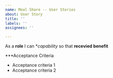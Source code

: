 ```yaml
---
name: Meal Share -- User Stories
about: User Story
title: ''
labels: ''
assignees: ''

---
```


As a **role** I can **capability* so that **recevied benefit**

***Acceptance Criteria

- Acceptance criteria 1
- Acceptance criteria 2
